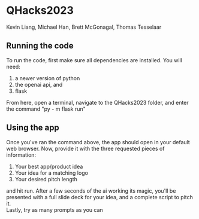 # QHacks2023
Kevin Liang, Michael Han, Brett McGonagal, Thomas Tesselaar

## Running the code
To run the code, first make sure all dependencies are installed. You will need:
1. a newer version of python
2. the openai api, and 
3. flask<br>

From here, open a terminal, navigate to the QHacks2023 folder, and enter the command "py - m flask run"

## Using the app
Once you've ran the command above, the app should open in your default web browser. Now, provide it with the three requested pieces of information:
1. Your best app/product idea
2. Your idea for a matching logo
3. Your desired pitch length<br>

and hit run. After a few seconds of the ai working its magic, you'll be presented with a full slide deck for your idea, and a complete script to pitch it.
<br>
Lastly, try as many prompts as you can
